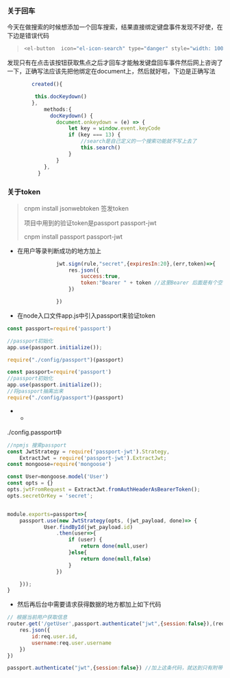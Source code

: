 ### 关于回车

今天在做搜索的时候想添加一个回车搜索，结果直接绑定键盘事件发现不好使，在下边是错误代码



> ```javascript
> <el-button  icon="el-icon-search" type="danger" style="width: 100%;text-align: center" @keyup.enter="search" @click="search">搜索</el-button>
> ```

发现只有在点击该按钮获取焦点之后才回车才能触发键盘回车事件然后网上咨询了一下，正确写法应该先把他绑定在document上，然后就好啦，下边是正确写法

```javascript
        created(){

         this.docKeydown()
        },
            methods:{
              docKeydown() {
                document.onkeydown = (e) => {
                    let key = window.event.keyCode
                    if (key === 13) {
                        //search是自己定义的一个搜索功能就不写上去了
                        this.search()
                    }
                }
            },
          }
```



### 关于token

> cnpm install jsonwebtoken 签发token
>
> 项目中用到的验证token是passport passport-jwt
>
> cnpm install passport passport-jwt



- 在用户等录判断成功的地方加上

~~~javascript
                jwt.sign(rule,"secret",{expiresIn:20},(err,token)=>{
                    res.json({
                        success:true,
                        token:"Bearer " + token //这里Bearer 后面是有个空格的这是格式
                    })

                })
~~~



- 在node入口文件app.js中引入passport来验证token

~~~javascript
const passport=require('passport')

//passport初始化
app.use(passport.initialize());

require("./config/passport")(passport)
~~~



~~~javascript
const passport=require('passport')
//passport初始化
app.use(passport.initialize());
//将passport抽离出来
require("./config/passport")(passport)
~~~

- +

./config.passport中

~~~javascript
//npmjs 搜索passport
const JwtStrategy = require('passport-jwt').Strategy,
    ExtractJwt = require('passport-jwt').ExtractJwt;
const mongoose=require('mongoose')

const User=mongoose.model('User')
const opts = {}
opts.jwtFromRequest = ExtractJwt.fromAuthHeaderAsBearerToken();
opts.secretOrKey = 'secret';


module.exports=passport=>{
    passport.use(new JwtStrategy(opts, (jwt_payload, done)=> {
            User.findById(jwt_payload.id)
                .then(user=>{
                    if (user) {
                        return done(null,user)
                    }else{
                        return done(null,false)
                    }
                })

    }));
}

~~~

+ 然后再后台中需要请求获得数据的地方都加上如下代码

~~~javascript
// 根据当前用户获取信息
router.get('/getUser',passport.authenticate("jwt",{session:false}),(req,res)=>{
    res.json({
        id:req.user.id,
        username:req.user.username
    })
})
~~~

~~~javascript
passport.authenticate("jwt",{session:false}) //加上这条代码，就达到只有附带token才能请求的效果
~~~


